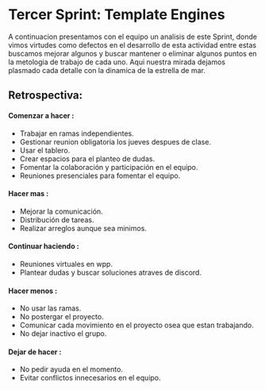 # Tercer Sprint: Template Engines

 A continuacion presentamos con el equipo un analisis de este Sprint, donde vimos virtudes como defectos en el desarrollo de esta actividad entre estas buscamos mejorar algunos y buscar mantener o eliminar algunos puntos en la metologia de trabajo de cada uno. Aqui nuestra mirada dejamos plasmado cada detalle con la dinamica de la estrella de mar.

## Retrospectiva: 

#### Comenzar a hacer : 
- Trabajar en ramas independientes.
- Gestionar reunion obligatoria los jueves despues de clase.
- Usar el tablero.
- Crear espacios para el planteo de dudas.
- Fomentar la colaboración y participación en el equipo.
- Reuniones presenciales para fomentar el equipo.

#### Hacer mas : 
- Mejorar la comunicación.
- Distribución de tareas.
- Realizar arreglos aunque sea minimos.

#### Continuar haciendo : 
- Reuniones virtuales en wpp.
- Plantear dudas y buscar soluciones atraves de discord.

#### Hacer menos : 
- No usar las ramas. 
- No postergar el proyecto.
- Comunicar cada movimiento en el proyecto osea que estan trabajando.
- No dejar inactivo el grupo.

#### Dejar de hacer : 
- No pedir ayuda en el momento.
- Evitar conflictos innecesarios en el equipo.
